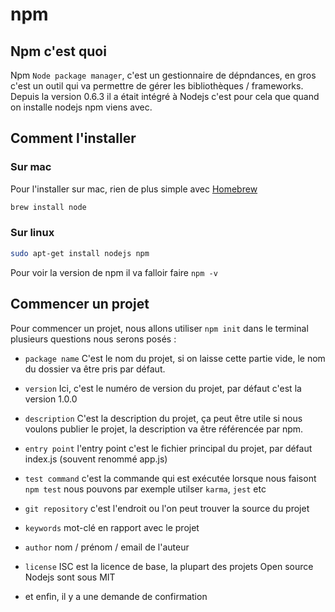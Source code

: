 # npm

## Npm c'est quoi

Npm `Node package manager`, c'est un gestionnaire de dépndances, en gros c'est un outil qui va permettre de gérer les bibliothèques / frameworks. Depuis la version 0.6.3 il a était intégré à Nodejs c'est pour cela que quand on installe nodejs npm viens avec. 

## Comment l'installer

### Sur mac

Pour l'installer sur mac, rien de plus simple avec [Homebrew](https://brew.sh)

```bash
brew install node
```

### Sur linux

```bash
sudo apt-get install nodejs npm
```

Pour voir la version de npm il va falloir faire `npm -v`

## Commencer un projet

Pour commencer un projet, nous allons utiliser `npm init` dans le terminal plusieurs questions nous serons posés : 

*   `package name` C'est le nom du projet, si on laisse cette partie vide, le nom du dossier va être pris par défaut.

*   `version` Ici, c'est le numéro de version du projet, par défaut c'est la version 1.0.0

*   `description` C'est la description du projet, ça peut être utile si nous voulons publier le projet, la description va être référencée par npm.

*   `entry point` l'entry point c'est le fichier principal du projet, par défaut index.js (souvent renommé app.js)

*   `test command` c'est la commande qui est exécutée lorsque nous faisont `npm test` nous pouvons par exemple utilser `karma`, `jest` etc

*   `git repository` c'est l'endroit ou l'on peut trouver la source du projet

*   `keywords` mot-clé en rapport avec le projet

*   `author` nom / prénom / email de l'auteur

*   `license` ISC est la licence de base, la plupart des projets Open source Nodejs sont sous MIT

*   et enfin, il y a une demande de confirmation 
